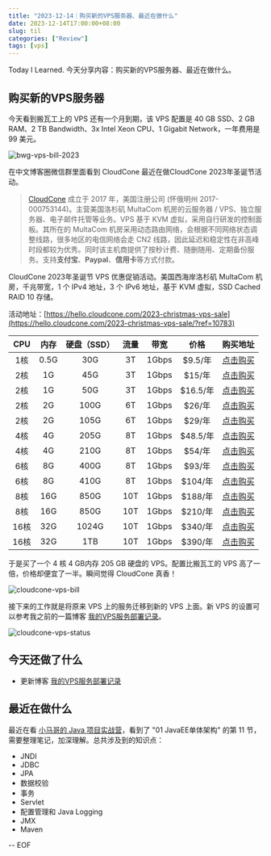 ```yaml
---
title: "2023-12-14｜购买新的VPS服务器、最近在做什么"
date: 2023-12-14T17:00:00+08:00
slug: til
categories: ["Review"]
tags: [vps]
---
```


Today I Learned. 今天分享内容：购买新的VPS服务器、最近在做什么。

## 购买新的VPS服务器

今天看到搬瓦工上的 VPS 还有一个月到期，该 VPS 配置是 40 GB SSD、2 GB RAM、2 TB Bandwidth、3x Intel Xeon CPU、1 Gigabit Network，一年费用是 99 美元。

![bwg-vps-bill-2023](https://chensoul.oss-cn-hangzhou.aliyuncs.com/images/bwg-vps-bill-2023.png)

在中文博客圈微信群里面看到 CloudCone 最近在做CloudCone 2023年圣诞节活动。

> [CloudCone](https://app.cloudcone.com.cn/?ref=10783) 成立于 2017 年，美国注册公司 (怀俄明州 2017-000753144)。主营美国洛杉矶 MultaCom 机房的云服务器 / VPS、独立服务器、电子邮件托管等业务。VPS 基于 KVM 虚拟，采用自行研发的控制面板。其所在的 MultaCom 机房采用动态路由网络，会根据不同网络状态调整线路，很多地区的电信网络会走 CN2 线路，因此延迟和稳定性在非高峰时段都较为优秀。同时该主机商提供了按秒计费、随删随用、定期备份服务。支持**支付宝**、**Paypal**、**信用卡**等方式付款。

CloudCone 2023年圣诞节 VPS 优惠促销活动。美国西海岸洛杉矶 MultaCom 机房，千兆带宽，1 个 IPv4 地址，3 个 IPv6 地址，基于 KVM 虚拟，SSD Cached RAID 10 存储。

活动地址：[https://hello.cloudcone.com/2023-christmas-vps-sale](https://hello.cloudcone.com/2023-christmas-vps-sale/?ref=10783)

| CPU  | 内存 | 硬盘（SSD） | 流量 | 带宽  |   价格   |                           购买地址                           |
| :--: | :--: | :---------: | :--: | :---: | :------: | :----------------------------------------------------------: |
| 1核  | 0.5G |     30G     |  3T  | 1Gbps | $9.5/年  | [点击购买](https://app.cloudcone.com.cn/vps/220/create?ref=10783&token=xmas-cs-vps-23-1) |
| 2核  |  1G  |     45G     |  3T  | 1Gbps |  $15/年  | [点击购买](https://app.cloudcone.com.cn/vps/221/create?ref=10783&token=xmas-cs-vps-23-2) |
| 2核  |  1G  |     50G     |  3T  | 1Gbps | $16.5/年 | [点击购买](https://app.cloudcone.com.cn/vps/212/create?ref=10783&token=xmas-vps-23-1) |
| 2核  |  2G  |    100G     |  6T  | 1Gbps |  $26/年  | [点击购买](https://app.cloudcone.com.cn/vps/222/create?ref=10783&token=xmas-cs-vps-23-3) |
| 2核  |  2G  |    105G     |  6T  | 1Gbps |  $29/年  | [点击购买](https://app.cloudcone.com.cn/vps/213/create?ref=10783&token=xmas-vps-23-2) |
| 4核  |  4G  |    205G     |  8T  | 1Gbps | $48.5/年 | [点击购买](https://app.cloudcone.com.cn/vps/223/create?ref=10783&token=xmas-cs-vps-23-4) |
| 4核  |  4G  |    210G     |  8T  | 1Gbps |  $54/年  | [点击购买](https://app.cloudcone.com.cn/vps/214/create?ref=10783&token=xmas-vps-23-3) |
| 6核  |  8G  |    400G     |  8T  | 1Gbps |  $93/年  | [点击购买](https://app.cloudcone.com.cn/vps/224/create?ref=10783&token=xmas-cs-vps-23-5) |
| 6核  |  8G  |    410G     |  8T  | 1Gbps | $104/年  | [点击购买](https://app.cloudcone.com.cn/vps/215/create?ref=10783&token=xmas-cs-vps-23-4) |
| 8核  | 16G  |    850G     | 10T  | 1Gbps | $188/年  | [点击购买](https://app.cloudcone.com.cn/vps/225/create?ref=10783&token=xmas-cs-vps-23-6) |
| 8核  | 16G  |    850G     | 10T  | 1Gbps | $210/年  | [点击购买](https://app.cloudcone.com.cn/vps/216/create?ref=10783&token=xmas-vps-23-5) |
| 16核 | 32G  |    1024G    | 10T  | 1Gbps | $340/年  | [点击购买](https://app.cloudcone.com.cn/vps/226/create?ref=10783&token=xmas-cs-vps-23-7) |
| 16核 | 32G  |     1TB     | 10T  | 1Gbps | $390/年  | [点击购买](https://app.cloudcone.com.cn/vps/217/create?ref=10783&token=xmas-vps-23-6) |

于是买了一个 4 核 4 GB内存 205 GB 硬盘的 VPS。配置比搬瓦工的 VPS 高了一倍，价格却便宜了一半。瞬间觉得 CloudCone 真香！

![cloudcone-vps-bill](https://chensoul.oss-cn-hangzhou.aliyuncs.com/images/cloudcone-vps-bill.png)

接下来的工作就是将原来 VPS 上的服务迁移到新的 VPS 上面。新 VPS 的设置可以参考我之前的一篇博客 [我的VPS服务部署记录](https://blog.chensoul.com/posts/2023/01/25/notes-about-deploy-services-in-vps/)。

![cloudcone-vps-status](/Users/chensoul/Pictures/cloudcone-vps-status.png)



## 今天还做了什么

- 更新博客  [我的VPS服务部署记录](https://blog.chensoul.com/posts/2023/01/25/notes-about-deploy-services-in-vps/)



## 最近在做什么

最近在看 [小马哥的 Java 项目实战营](https://u.geekbang.org/subject/java2nd)，看到了 "01 JavaEE单体架构" 的第 11 节，需要整理笔记，加深理解。总共涉及到的知识点：

- JNDI
- JDBC
- JPA
- 数据校验
- 事务
- Servlet
- 配置管理和 Java Logging
- JMX
- Maven



-- EOF
